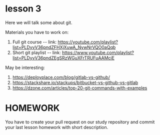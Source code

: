 # lesson 3

Here we will talk some about git.

Materials you have to work on:
1. Full git course -- link: https://youtube.com/playlist?list=PLDyvV36pndZFHXjXuwA_NywNrVQO0aQqb
2. Short git playlist -- link: https://www.youtube.com/playlist?list=PLDyvV36pndZEgSRzWGuXFrTRUFuAAMciE

May be interesting:
1. https://deployplace.com/blog/gitlab-vs-github/
2. https://stackshare.io/stackups/bitbucket-vs-github-vs-gitlab
3. https://dzone.com/articles/top-20-git-commands-with-examples

# HOMEWORK

You have to create your pull request on our study repository and commit your last lesson homework with short description.